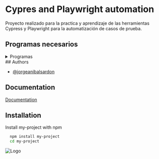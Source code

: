 
# Cypres and Playwright automation

Proyecto realizado para la practica y aprendizaje de las herramientas Cypress y Playwright para la automatización de casos de prueba.


## Programas necesarios
<details><summary>Programas</summary> 
<p> 
    - Node JS
    - VS Code
</p>
</details>
## Authors

- [@jorgeanibalsardon](https://github.com/anibal317)


## Documentation

[Documentation](https://linktodocumentation)


## Installation

Install my-project with npm

```bash
  npm install my-project
  cd my-project
```
    
![Logo](https://drive.google.com/file/d/1-1ZvaJ5DpljhXmeRBxzXj-9usYtlsRTX/view?usp=drive_link)

